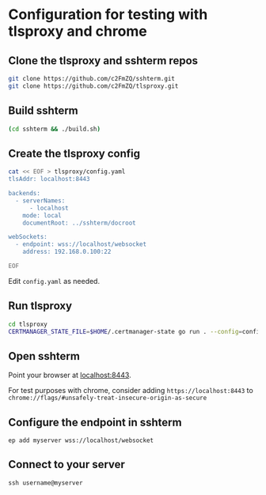 # Configuration for testing with tlsproxy and chrome

## Clone the tlsproxy and sshterm repos

```bash
git clone https://github.com/c2FmZQ/sshterm.git
git clone https://github.com/c2FmZQ/tlsproxy.git
```

## Build sshterm

```bash
(cd sshterm && ./build.sh)
```

## Create the tlsproxy config

```bash
cat << EOF > tlsproxy/config.yaml
tlsAddr: localhost:8443

backends:
  - serverNames:
      - localhost
    mode: local
    documentRoot: ../sshterm/docroot

webSockets:
  - endpoint: wss://localhost/websocket
    address: 192.168.0.100:22

EOF
```

Edit `config.yaml` as needed.

## Run tlsproxy

```bash
cd tlsproxy
CERTMANAGER_STATE_FILE=$HOME/.certmanager-state go run . --config=config.yaml --passphrase=test --use-ephemeral-certificate-manager
```

## Open sshterm

Point your browser at [localhost:8443](https://localhost:8443).

For test purposes with chrome, consider adding `https://localhost:8443` to `chrome://flags/#unsafely-treat-insecure-origin-as-secure`

## Configure the endpoint in sshterm

```
ep add myserver wss://localhost/websocket
```

## Connect to your server

```
ssh username@myserver
```

